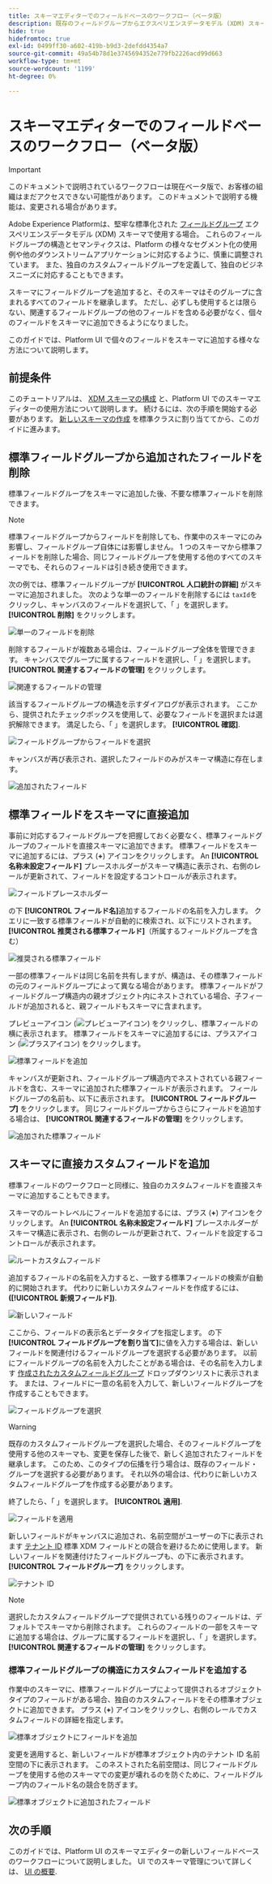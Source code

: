 ```yaml
---
title: スキーマエディターでのフィールドベースのワークフロー（ベータ版）
description: 既存のフィールドグループからエクスペリエンスデータモデル (XDM) スキーマにフィールドを個別に追加する方法を説明します。
hide: true
hidefromtoc: true
exl-id: 0499ff30-a602-419b-b9d3-2defdd4354a7
source-git-commit: 49a54b78d1e3745694352e779fb2226acd99d663
workflow-type: tm+mt
source-wordcount: '1199'
ht-degree: 0%

---
```


# スキーマエディターでのフィールドベースのワークフロー（ベータ版）

>[!IMPORTANT]
>
>このドキュメントで説明されているワークフローは現在ベータ版で、お客様の組織はまだアクセスできない可能性があります。 このドキュメントで説明する機能は、変更される場合があります。

Adobe Experience Platformは、堅牢な標準化された [フィールドグループ](../schema/composition.md#field-group) エクスペリエンスデータモデル (XDM) スキーマで使用する場合。 これらのフィールドグループの構造とセマンティクスは、Platform の様々なセグメント化の使用例や他のダウンストリームアプリケーションに対応するように、慎重に調整されています。 また、独自のカスタムフィールドグループを定義して、独自のビジネスニーズに対応することもできます。

スキーマにフィールドグループを追加すると、そのスキーマはそのグループに含まれるすべてのフィールドを継承します。 ただし、必ずしも使用するとは限らない、関連するフィールドグループの他のフィールドを含める必要がなく、個々のフィールドをスキーマに追加できるようになりました。

このガイドでは、Platform UI で個々のフィールドをスキーマに追加する様々な方法について説明します。

## 前提条件

このチュートリアルは、 [XDM スキーマの構成](../schema/composition.md) と、Platform UI でのスキーマエディターの使用方法について説明します。 続けるには、次の手順を開始する必要があります。 [新しいスキーマの作成](./resources/schemas.md) を標準クラスに割り当ててから、このガイドに進みます。

## 標準フィールドグループから追加されたフィールドを削除

標準フィールドグループをスキーマに追加した後、不要な標準フィールドを削除できます。

>[!NOTE]
>
>標準フィールドグループからフィールドを削除しても、作業中のスキーマにのみ影響し、フィールドグループ自体には影響しません。 1 つのスキーマから標準フィールドを削除した場合、同じフィールドグループを使用する他のすべてのスキーマでも、それらのフィールドは引き続き使用できます。

次の例では、標準フィールドグループが **[!UICONTROL 人口統計の詳細]** がスキーマに追加されました。 次のような単一のフィールドを削除するには `taxId`をクリックし、キャンバスのフィールドを選択して、「 」を選択します。 **[!UICONTROL 削除]** をクリックします。

![単一のフィールドを削除](../images/ui/field-based-workflows/remove-single-field.png)

削除するフィールドが複数ある場合は、フィールドグループ全体を管理できます。 キャンバスでグループに属するフィールドを選択し、「 」を選択します。 **[!UICONTROL 関連するフィールドの管理]** をクリックします。

![関連するフィールドの管理](../images/ui/field-based-workflows/manage-related-fields.png)

該当するフィールドグループの構造を示すダイアログが表示されます。 ここから、提供されたチェックボックスを使用して、必要なフィールドを選択または選択解除できます。 満足したら、「 」を選択します。 **[!UICONTROL 確認]**.

![フィールドグループからフィールドを選択](../images/ui/field-based-workflows/select-fields.png)

キャンバスが再び表示され、選択したフィールドのみがスキーマ構造に存在します。

![追加されたフィールド](../images/ui/field-based-workflows/fields-added.png)

## 標準フィールドをスキーマに直接追加

事前に対応するフィールドグループを把握しておく必要なく、標準フィールドグループのフィールドを直接スキーマに追加できます。 標準フィールドをスキーマに追加するには、プラス (**+**) アイコンをクリックします。 An **[!UICONTROL 名称未設定フィールド]** プレースホルダーがスキーマ構造に表示され、右側のレールが更新されて、フィールドを設定するコントロールが表示されます。

![フィールドプレースホルダー](../images/ui/field-based-workflows/root-custom-field.png)

の下 **[!UICONTROL フィールド名]**&#x200B;追加するフィールドの名前を入力します。 クエリに一致する標準フィールドが自動的に検索され、以下にリストされます。 **[!UICONTROL 推奨される標準フィールド]**（所属するフィールドグループを含む）

![推奨される標準フィールド](../images/ui/field-based-workflows/standard-field-search.png)

一部の標準フィールドは同じ名前を共有しますが、構造は、その標準フィールドの元のフィールドグループによって異なる場合があります。 標準フィールドがフィールドグループ構造内の親オブジェクト内にネストされている場合、子フィールドが追加されると、親フィールドもスキーマに含まれます。

プレビューアイコン (![プレビューアイコン](../images/ui/field-based-workflows/preview-icon.png)) をクリックし、標準フィールドの横に表示されます。 標準フィールドをスキーマに追加するには、プラスアイコン (![プラスアイコン](../images/ui/field-based-workflows/add-icon.png)) をクリックします。

![標準フィールドを追加](../images/ui/field-based-workflows/add-standard-field.png)

キャンバスが更新され、フィールドグループ構造内でネストされている親フィールドを含む、スキーマに追加された標準フィールドが表示されます。 フィールドグループの名前も、以下に表示されます。 **[!UICONTROL フィールドグループ]** をクリックします。 同じフィールドグループからさらにフィールドを追加する場合は、 **[!UICONTROL 関連するフィールドの管理]** をクリックします。

![追加された標準フィールド](../images/ui/field-based-workflows/standard-field-added.png)

## スキーマに直接カスタムフィールドを追加

標準フィールドのワークフローと同様に、独自のカスタムフィールドを直接スキーマに追加することもできます。

スキーマのルートレベルにフィールドを追加するには、プラス (**+**) アイコンをクリックします。 An **[!UICONTROL 名称未設定フィールド]** プレースホルダーがスキーマ構造に表示され、右側のレールが更新されて、フィールドを設定するコントロールが表示されます。

![ルートカスタムフィールド](../images/ui/field-based-workflows/root-custom-field.png)

追加するフィールドの名前を入力すると、一致する標準フィールドの検索が自動的に開始されます。 代わりに新しいカスタムフィールドを作成するには、 **([!UICONTROL 新規フィールド])**.

![新しいフィールド](../images/ui/field-based-workflows/custom-field-search.png)

ここから、フィールドの表示名とデータタイプを指定します。 の下 **[!UICONTROL フィールドグループを割り当て]**&#x200B;に値を入力する場合は、新しいフィールドを関連付けるフィールドグループを選択する必要があります。 以前にフィールドグループの名前を入力したことがある場合は、その名前を入力します [作成されたカスタムフィールドグループ](./resources/field-groups.md#create) ドロップダウンリストに表示されます。 または、フィールドに一意の名前を入力して、新しいフィールドグループを作成することもできます。

![フィールドグループを選択](../images/ui/field-based-workflows/select-field-group.png)

>[!WARNING]
>
>既存のカスタムフィールドグループを選択した場合、そのフィールドグループを使用する他のスキーマも、変更を保存した後で、新しく追加されたフィールドを継承します。 このため、このタイプの伝播を行う場合は、既存のフィールド・グループを選択する必要があります。 それ以外の場合は、代わりに新しいカスタムフィールドグループを作成する必要があります。

終了したら、「 」を選択します。 **[!UICONTROL 適用]**.

![フィールドを適用](../images/ui/field-based-workflows/apply-field.png)

新しいフィールドがキャンバスに追加され、名前空間がユーザーの下に表示されます [テナント ID](../api/getting-started.md#know-your-tenant_id) 標準 XDM フィールドとの競合を避けるために使用します。 新しいフィールドを関連付けたフィールドグループも、の下に表示されます。 **[!UICONTROL フィールドグループ]** をクリックします。

![テナント ID](../images/ui/field-based-workflows/tenantId.png)

>[!NOTE]
>
>選択したカスタムフィールドグループで提供されている残りのフィールドは、デフォルトでスキーマから削除されます。 これらのフィールドの一部をスキーマに追加する場合は、グループに属するフィールドを選択し、「 」を選択します。 **[!UICONTROL 関連するフィールドの管理]** をクリックします。

### 標準フィールドグループの構造にカスタムフィールドを追加する

作業中のスキーマに、標準フィールドグループによって提供されるオブジェクトタイプのフィールドがある場合、独自のカスタムフィールドをその標準オブジェクトに追加できます。 プラス (**+**) アイコンをクリックし、右側のレールでカスタムフィールドの詳細を指定します。

![標準オブジェクトにフィールドを追加](../images/ui/field-based-workflows/add-field-to-standard-object.png)

変更を適用すると、新しいフィールドが標準オブジェクト内のテナント ID 名前空間の下に表示されます。 このネストされた名前空間は、同じフィールドグループを使用する他のスキーマでの変更が壊れるのを防ぐために、フィールドグループ内のフィールド名の競合を防ぎます。

![標準オブジェクトに追加されたフィールド](../images/ui/field-based-workflows/added-to-standard-object.png)

## 次の手順

このガイドでは、Platform UI のスキーマエディターの新しいフィールドベースのワークフローについて説明しました。 UI でのスキーマ管理について詳しくは、 [UI の概要](./overview.md).
